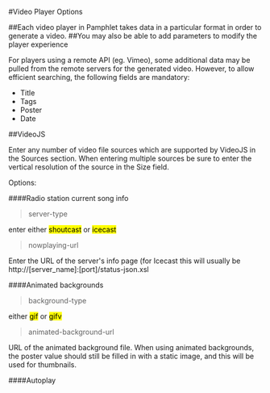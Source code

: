 #Video Player Options

##Each video player in Pamphlet takes data in a particular format in order to generate a video.
##You may also be able to add parameters to modify the player experience

For players using a remote API (eg. Vimeo), some additional data may be pulled from the remote servers
for the generated video. However, to allow efficient searching, the following fields are mandatory:

* Title
* Tags 
* Poster
* Date

##VideoJS

Enter any number of video file sources which are supported by VideoJS in the Sources section.
When entering multiple sources be sure to enter the vertical resolution of the source in the Size field.

Options:

####Radio station current song info
> server-type

enter either <mark>shoutcast</mark> or <mark>icecast</mark>
> nowplaying-url

Enter the URL of the server's info page
(for Icecast this will usually be http://[server_name]:[port]/status-json.xsl

####Animated backgrounds
> background-type

either <mark>gif</mark> or <mark>gifv</mark>
> animated-background-url

URL of the animated background file. When using animated backgrounds, the poster
value should still be filled in with a static image, and this will be used
for thumbnails.

####Autoplay
